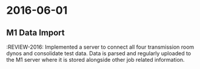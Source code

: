 # 2016-06-01

## M1 Data Import
:REVIEW-2016:
Implemented a server to connect all four transmission room dynos and consolidate test data. Data is parsed and regularly uploaded to the M1 server where it is stored alongside other job related information.

